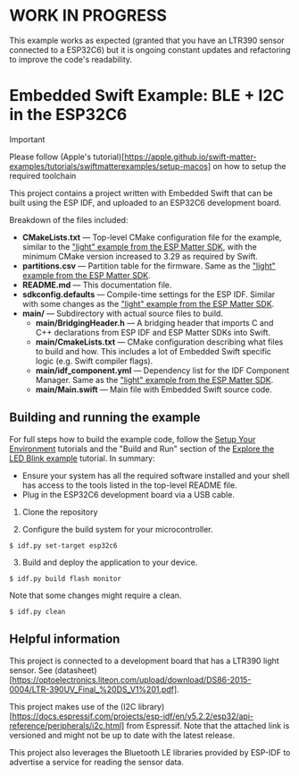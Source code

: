 # WORK IN PROGRESS

This example works as expected (granted that you have an LTR390 sensor connected to a ESP32C6) but it is ongoing constant updates and refactoring to improve the code's readability.

# Embedded Swift Example: BLE + I2C in the ESP32C6

> [!IMPORTANT]
> Please follow (Apple's tutorial)[https://apple.github.io/swift-matter-examples/tutorials/swiftmatterexamples/setup-macos] on how to setup the required toolchain

This project contains a project written with Embedded Swift that can be built using the ESP IDF, and uploaded to an ESP32C6 development board.

Breakdown of the files included:

- **CMakeLists.txt** — Top-level CMake configuration file for the example, similar to the ["light" example from the ESP Matter SDK](https://github.com/espressif/esp-matter/tree/main/examples/light), with the minimum CMake version increased to 3.29 as required by Swift.
- **partitions.csv** — Partition table for the firmware. Same as the ["light" example from the ESP Matter SDK](https://github.com/espressif/esp-matter/tree/main/examples/light).
- **README.md** — This documentation file.
- **sdkconfig.defaults** — Compile-time settings for the ESP IDF. Similar with some changes as the ["light" example from the ESP Matter SDK](https://github.com/espressif/esp-matter/tree/main/examples/light).
- **main/** — Subdirectory with actual source files to build.
  - **main/BridgingHeader.h** — A bridging header that imports C and C++ declarations from ESP IDF and ESP Matter SDKs into Swift.
  - **main/CmakeLists.txt** — CMake configuration describing what files to build and how. This includes a lot of Embedded Swift specific logic (e.g. Swift compiler flags).
  - **main/idf_component.yml** — Dependency list for the IDF Component Manager. Same as the ["light" example from the ESP Matter SDK](https://github.com/espressif/esp-matter/tree/main/examples/light).
  - **main/Main.swift** — Main file with Embedded Swift source code.

## Building and running the example

For full steps how to build the example code, follow the [Setup Your Environment](https://apple.github.io/swift-embedded/swift-matter-examples/tutorials/tutorial-table-of-contents#setup-your-environment) tutorials and the "Build and Run" section of the [Explore the LED Blink example](https://apple.github.io/swift-matter-examples/tutorials/swiftmatterexamples/run-example-led-blink) tutorial. In summary:

- Ensure your system has all the required software installed and your shell has access to the tools listed in the top-level README file.
- Plug in the ESP32C6 development board via a USB cable.

1. Clone the repository 

2. Configure the build system for your microcontroller.
  ```shell
  $ idf.py set-target esp32c6
  ```

3. Build and deploy the application to your device. 
  ```shell
  $ idf.py build flash monitor
  ```
Note that some changes might require a clean. 
  ```shell
  $ idf.py clean
  ```

## Helpful information

This project is connected to a development board that has a LTR390 light sensor. See (datasheet)[https://optoelectronics.liteon.com/upload/download/DS86-2015-0004/LTR-390UV_Final_%20DS_V1%201.pdf].

This project makes use of the (I2C library)[https://docs.espressif.com/projects/esp-idf/en/v5.2.2/esp32/api-reference/peripherals/i2c.html] from Espressif. Note that the attached link is versioned and might not be up to date with the latest release.

This project also leverages the Bluetooth LE libraries provided by ESP-IDF to advertise a service for reading the sensor data.
